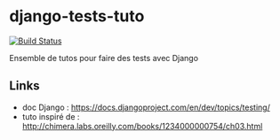 django-tests-tuto
=================

[![Build Status](https://travis-ci.org/Linkid/django-tests-tuto.png?branch=master)](https://travis-ci.org/Linkid/django-tests-tuto)

Ensemble de tutos pour faire des tests avec Django

Links
-----

* doc Django : https://docs.djangoproject.com/en/dev/topics/testing/
* tuto inspiré de : http://chimera.labs.oreilly.com/books/1234000000754/ch03.html
